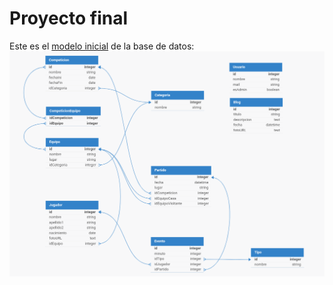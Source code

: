 # Proyecto final

Este es el [modelo inicial](https://dbdesigner.page.link/EctTiUCBiYPVZTbQA
) de la base de datos:
![Modelo inicial](./img/cochinillosvoladores-modeloBD.png "Modelo inicial")
